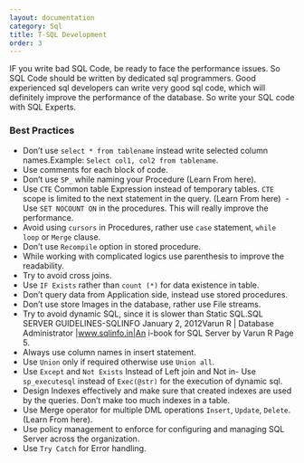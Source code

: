 ```yaml
---
layout: documentation
category: Sql
title: T-SQL Development
order: 3
---
```


IF you write bad SQL Code, be ready to face the performance issues. So SQL Code should be written by dedicated sql programmers. Good experienced sql developers can write very good sql code, which will definitely improve the performance of the database. So write your SQL code with SQL Experts.

### Best Practices
  
  - Don’t use `select * from tablename` instead write selected column names.Example: `Select col1, col2 from tablename`.
  - Use comments for each block of code.
  - Don’t use `SP_` while naming your Procedure (Learn From here).
  - Use `CTE` Common table Expression instead of temporary tables. `CTE` scope is limited to the next statement in the query. (Learn From here)
  - Use `SET NOCOUNT ON` in the procedures. This will really improve the performance.
  - Avoid using `cursors` in Procedures, rather use `case` statement, `while loop` or `Merge` clause.
  - Don’t use `Recompile` option in stored procedure.
  - While working with complicated logics use parenthesis to improve the readability.
  - Try to avoid cross joins.
  - Use `IF Exists` rather than `count (*)` for data existence in table.
  - Don’t query data from Application side, instead use stored procedures.
  - Don’t use store Images in the database, rather use File streams.
  - Try to avoid dynamic SQL, since it is slower than Static SQL.SQL SERVER GUIDELINES-SQLINFO January 2, 2012Varun R | Database Administrator |www.sqlinfo.in|An i-book for SQL Server by Varun R Page 5.
  - Always use column names in insert statement.
  - Use `Union` only if required otherwise use `Union all`.
  - Use `Except` and `Not Exists` Instead of Left join and Not in- Use `sp_executesql` instead of `Exec(@str)` for the execution of dynamic sql.
  - Design Indexes effectively and make sure that created indexes are used by the queries. Don’t make too much indexes in a table.
  - Use Merge operator for multiple DML operations `Insert`, `Update`, `Delete`. (Learn From here).
  - Use policy management to enforce for configuring and managing SQL Server across the organization.
  - Use `Try Catch` for Error handling.
